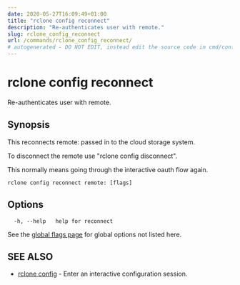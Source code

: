 ```yaml
---
date: 2020-05-27T16:09:49+01:00
title: "rclone config reconnect"
description: "Re-authenticates user with remote."
slug: rclone_config_reconnect
url: /commands/rclone_config_reconnect/
# autogenerated - DO NOT EDIT, instead edit the source code in cmd/config/reconnect/ and as part of making a release run "make commanddocs"
---
```

# rclone config reconnect

Re-authenticates user with remote.

## Synopsis


This reconnects remote: passed in to the cloud storage system.

To disconnect the remote use "rclone config disconnect".

This normally means going through the interactive oauth flow again.


```
rclone config reconnect remote: [flags]
```

## Options

```
  -h, --help   help for reconnect
```

See the [global flags page](/flags/) for global options not listed here.

## SEE ALSO

* [rclone config](/commands/rclone_config/)	 - Enter an interactive configuration session.

